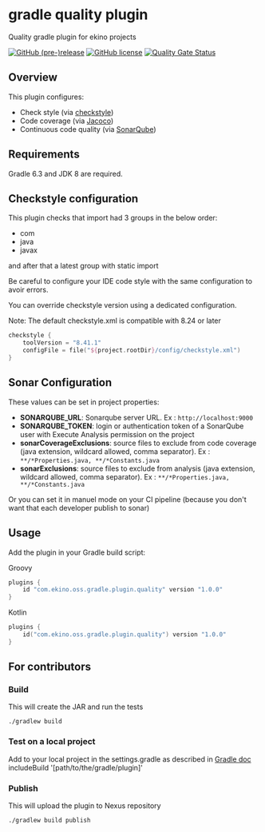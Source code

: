 #  gradle quality plugin

Quality gradle plugin for ekino projects

[![GitHub (pre-)release](https://img.shields.io/github/release/ekino/gradle-quality-plugin.svg)](https://github.com/ekino/gradle-quality-plugin/releases)
[![GitHub license](https://img.shields.io/github/license/ekino/gradle-quality-plugin.svg)](https://github.com/ekino/gradle-quality-plugin/blob/master/LICENSE.md)
[![Quality Gate Status](https://sonarcloud.io/api/project_badges/measure?project=ekino_gradle-quality-plugin&metric=alert_status)](https://sonarcloud.io/dashboard?id=ekino_gradle-quality-plugin)

## Overview

This plugin configures:

* Check style (via [checkstyle](http://checkstyle.sourceforge.net/))
* Code coverage (via [Jacoco](http://www.jacoco.org/))
* Continuous code quality (via [SonarQube](https://www.sonarqube.org/))

## Requirements

Gradle 6.3 and JDK 8 are required.

## Checkstyle configuration

This plugin checks that import had 3 groups in the below order:

* com
* java
* javax

and after that a latest group with static import

Be careful to configure your IDE code style with the same configuration to avoir errors.

You can override checkstyle version using a dedicated configuration.

Note: The default checkstyle.xml is compatible with 8.24 or later 

```kotlin
checkstyle {
    toolVersion = "8.41.1"
    configFile = file("${project.rootDir}/config/checkstyle.xml")
}
```

## Sonar Configuration

These values can be set in project properties:

* **SONARQUBE_URL**: Sonarqube server URL. Ex : `http://localhost:9000`
* **SONARQUBE_TOKEN**: login or authentication token of a SonarQube user with Execute Analysis permission on the project
* **sonarCoverageExclusions**: source files to exclude from code coverage (java extension, wildcard allowed, comma separator). Ex : `**/*Properties.java, **/*Constants.java`
* **sonarExclusions**: source files to exclude from analysis (java extension, wildcard allowed, comma separator). Ex : `**/*Properties.java, **/*Constants.java`

Or you can set it in manuel mode on your CI pipeline (because you don't want that each developer publish to sonar)

## Usage

Add the plugin in your Gradle build script:

Groovy
```groovy
plugins {
    id "com.ekino.oss.gradle.plugin.quality" version "1.0.0"
}
```

Kotlin
```kotlin
plugins {
    id("com.ekino.oss.gradle.plugin.quality") version "1.0.0"
}
```

## For contributors

### Build

This will create the JAR and run the tests

    ./gradlew build

### Test on a local project 

Add to your local project in the settings.gradle as described in [Gradle doc](https://docs.gradle.org/nightly/userguide/testing_gradle_plugins.html#verify-url-cmd-output)
includeBuild '[path/to/the/gradle/plugin]'

### Publish

This will upload the plugin to Nexus repository

    ./gradlew build publish
